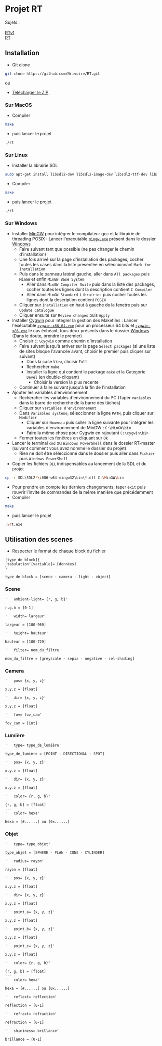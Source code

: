 # Projet RT
Sujets :<br><br>
[RTv1](https://cdn.intra.42.fr/pdf/pdf/6260/rtv1.fr.pdf)<br>
[RT](https://cdn.intra.42.fr/pdf/pdf/6266/rt.fr.pdf)<br>
## Installation
* Git clone
```bash
git clone https://github.com/Nrivoire/RT.git
```
ou
* [Télécharger le ZIP](https://github.com/Nrivoire/RT/archive/master.zip)
### Sur MacOS
* Compiler
```bash
make
```
* puis lancer le projet
```bash
./rt
```
### Sur Linux
* Installer la librairie SDL
```bash
sudo apt-get install libsdl2-dev libsdl2-image-dev libsdl2-ttf-dev libsdl2-mixer-dev
```
* Compiler
```bash
make
```
* puis lancer le projet
```bash
./rt
```
### Sur Windows
* Installer [MinGW](http://www.mingw.org) pour intégrer le compilateur gcc et la librairie de threading POSIX : Lancer l'executable [```mingw.exe```](Windows/mingw.exe) présent dans le dossier [Windows](Windows)
	* Faire suivant tant que possible (ne pas changer le chemin d'installation)
	* Une fois arrivé sur la page d'installation des packages, cocher toutes les cases dans la liste presentée en séleccionnant ```Mark for installation```
	* Puis dans le panneau latéral gauche, aller dans ```All packages``` puis ```MinGW``` et enfin ```MinGW Base System```
		* Aller dans ```MinGW Compiler Suite``` puis dans la liste des packages, cocher toutes les lignes dont la description contient ```C Compiler```
		* Aller dans ```MinGW Standard Librairies``` puis cocher toutes les lignes dont la description contient ```POSIX```
	* Cliquer sur ```Installation``` en haut à gauche de la fenetre puis sur ```Update Catalogue```
	* Cliquer ensuite sur ```Review changes``` puis ```Apply```
* Installer [Cygwin](http://www.cygwin.com) pour intégrer la gestion des Makefiles : Lancer l'exécutable [```cygwin-x86_64.exe```](Windows/cygwin-x86_64.exe) pour un processeur 64 bits et [```cygwin-x86.exe```](Windows/cygwin-x86.exe) le cas échéant, tous deux présents dans le dossier [Windows](Windows) (Dans le doute, prendre le premier)
	* Choisir ```C:\cygwin``` comme chemin d'installation
	* Faire suivant jusqu'à arriver sur la page ```Select packages``` (si une liste de sites bloque l'avancée avant, choisir le premier puis cliquer sur suivant)
		* Dans la case ```View```, choisir ```Full```
		* Rechercher ```make```
		* Installer la ligne qui contient le package ```make``` et la Categorie ```Devel``` (en double-cliquant)
			* Choisir la version la plus recente
	* Continuer à faire suivant jusqu'à la fin de l'installation
* Ajouter les variables d'environnement
	* Rechercher les variables d'environnement du PC (Taper ```variables``` dans la barre de recherche de la barre des tâches)
	* Cliquer sur ```Variables d'environnement```
	* Dans ```Variables système```, séleccionner la ligne ```PATH```, puis cliquer sur ```Modifier```
		* Cliquer sur ```Nouveau``` puis coller la ligne suivante pour intégrer les variables d'environnement de MinGW : ```C:\MinGW\bin```
		* Faire la même chose pour Cygwin en rajoutant ```C:\cygwin\bin```
	* Fermer toutes les fenêtres en cliquant sur ```Ok```
* Lancer le terminal ```cmd``` ou ```Windows PowerShell``` dans le dossier RT-master (suivant comment vous avez nommé le dossier du projet)
	* Rien ne doit être séleccionné dans le dossier puis aller dans ```Fichier``` puis ```Windows PowerShell```
* Copier les fichiers ```DLL``` indispensables au lancement de la SDL et du projet
```bash
cp -r SDL\SDL2*\i686-w64-mingw32\bin\*.dll C:\MinGW\bin
```
* Pour prendre en compte les derniers changements, taper ```exit``` puis rouvrir l'invite de commandes de la même manière que précédemment
* Compiler
```bash
make
```
* puis lancer le projet
```bash
.\rt.exe
```
## Utilisation des scenes
* Respecter le format de chaque block du fichier

```
[type de block]{
'tabulation'[variable]= [données]
}

type de block = [scene - camera - light - object]
```

### Scene

```
'	ambient-light= {r, g, b}'

r.g.b = [0-1]
```
```
'	width= largeur'

largeur = [100-960]
```
```
'	height= hauteur'

hauteur = [100-720]
```
```
'	filter= nom_du_filtre'

nom_du_filtre = [greyscale - sepia - negative - cel-shading]
```

### Camera

```
'	pos= {x, y, z}'

x.y.z = [float]
```
```
'	dir= {x, y, z}'

x.y.z = [float]
```
```
'	fov= fov_cam'

fov_cam = [int]
```

### Lumière

```
'	type= type_de_lumière'

type_de_lumière = [POINT - DIRECTIONAL - SPOT]
```
```
'	pos= {x, y, z}'

x.y.z = [float]
```
```
'	dir= {x, y, z}'

x.y.z = [float]
```
```
'	color= {r, g, b}'

{r, g, b} = [float]
---
'	color= hexa'

hexa = [#......] ou [0x......]
```

### Objet

```
'	type= type_objet'

type_objet = [SPHERE - PLAN - CONE - CYLINDER]
```
```
'	radius= rayon'

rayon = [float]
```
```
'	pos= {x, y, z}'

x.y.z = [float]
```
```
'	dir= {x, y, z}'

x.y.z = [float]
```
```
'	point_a= {x, y, z}'

x.y.z = [float]
```
```
'	point_b= {x, y, z}'

x.y.z = [float]
```
```
'	point_c= {x, y, z}'

x.y.z = [float]
```
```
'	color= {r, g, b}'

{r, g, b} = [float]
---
'	color= hexa'

hexa = [#......] ou [0x......]
```
```
'	reflect= reflection'

reflection = [0-1]
```
```
'	refract= refraction'

refraction = [0-1]
```
```
'	shininess= brillance'

brillance = [0-1]
```
